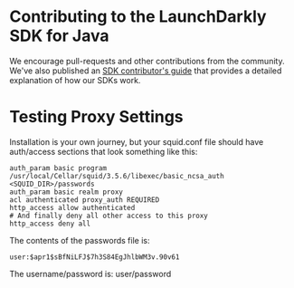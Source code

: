 Contributing to the LaunchDarkly SDK for Java
================================================

We encourage pull-requests and other contributions from the community. We've also published an [SDK contributor's guide](http://docs.launchdarkly.com/docs/sdk-contributors-guide) that provides a detailed explanation of how our SDKs work.


Testing Proxy Settings
==================
Installation is your own journey, but your squid.conf file should have auth/access sections that look something like this:

```
auth_param basic program /usr/local/Cellar/squid/3.5.6/libexec/basic_ncsa_auth <SQUID_DIR>/passwords
auth_param basic realm proxy
acl authenticated proxy_auth REQUIRED
http_access allow authenticated
# And finally deny all other access to this proxy
http_access deny all
```

The contents of the passwords file is:
```
user:$apr1$sBfNiLFJ$7h3S84EgJhlbWM3v.90v61
```

The username/password is: user/password

